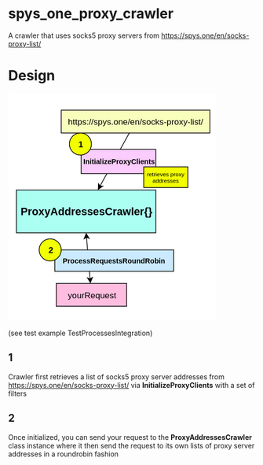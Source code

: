 # spys_one_proxy_crawler
A crawler that uses socks5 proxy servers from https://spys.one/en/socks-proxy-list/


# Design
![alt text](https://github.com/PhantomV1989/spys_one_proxy_crawler/raw/master/design/img.png)

(see test example TestProcessesIntegration)


## 1
Crawler first retrieves a list of socks5 proxy server addresses from https://spys.one/en/socks-proxy-list/
via **InitializeProxyClients** with a set of filters

## 2
Once initialized, you can send your request to the **ProxyAddressesCrawler** class instance where it then send the request to its own lists of proxy server addresses in a roundrobin fashion
